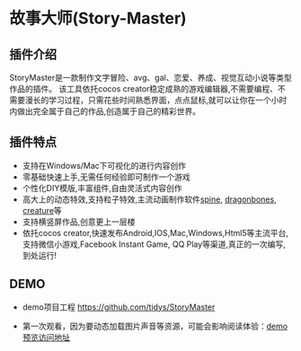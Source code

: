 # 故事大师(Story-Master)
## 插件介绍
StoryMaster是一款制作文字冒险、avg、gal、恋爱、养成、视觉互动小说等类型作品的插件。 该工具依托cocos creator稳定成熟的游戏编辑器,不需要编程、不需要漫长的学习过程，只需花些时间熟悉界面，点点鼠标,就可以让你在一个小时内做出完全属于自己的作品,创造属于自己的精彩世界。

## 插件特点

- 支持在Windows/Mac下可视化的进行内容创作
- 零基础快速上手,无需任何经验即可制作一个游戏
- 个性化DIY模版,丰富组件,自由灵活式内容创作
- 高大上的动态特效,支持粒子特效,主流动画制作软件[spine](http://zh.esotericsoftware.com/), [dragonbones](http://dragonbones.com/cn/index.html), [creature](http://creature.kestrelmoon.com/)等
- 支持横竖屏作品,创意更上一层楼
- 依托cocos creator,快速发布Android,IOS,Mac,Windows,Html5等主流平台,支持微信小游戏,Facebook Instant Game, QQ Play等渠道,真正的一次编写,到处运行!


## DEMO
- demo项目工程  https://github.com/tidys/StoryMaster 

- 第一次观看，因为要动态加载图片声音等资源，可能会影响阅读体验：[demo预览访问地址](http://tidys.github.io/StoryMaster/build/web-mobile/index.html)


